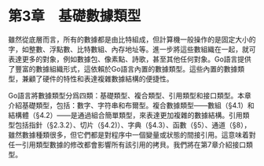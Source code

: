 # 第3章　基礎數據類型

雖然從底層而言，所有的數據都是由比特組成，但計算機一般操作的是固定大小的字，如整數、浮點數、比特數組、內存地址等。進一步將這些數組織在一起，就可表達更多的對象，例如數據包、像素點、詩歌，甚至其他任何對象。Go語言提供了豐富的數據組織形式，這依賴於Go語言內置的數據類型。這些內置的數據類型，兼顧了硬件的特性和表達複雜數據結構的便捷性。

Go語言將數據類型分爲四類：基礎類型、複合類型、引用類型和接口類型。本章介紹基礎類型，包括：數字、字符串和布爾型。複合數據類型——數組（§4.1）和結構體（§4.2）——是通過組合簡單類型，來表達更加複雜的數據結構。引用類型包括指針（§2.3.2）、切片（§4.2)）、字典（§4.3）、函數（§5）、通道（§8），雖然數據種類很多，但它們都是對程序中一個變量或狀態的間接引用。這意味着對任一引用類型數據的修改都會影響所有該引用的拷貝。我們將在第7章介紹接口類型。
